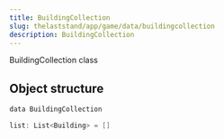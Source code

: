 ```yaml
---
title: BuildingCollection
slug: thelaststand/app/game/data/buildingcollection
description: BuildingCollection
---
```


BuildingCollection class

## Object structure

```scala
data BuildingCollection

list: List<Building> = []

```
